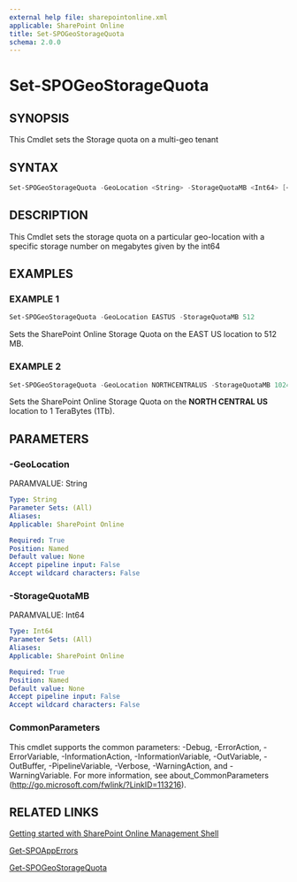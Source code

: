 ```yaml
---
external help file: sharepointonline.xml
applicable: SharePoint Online
title: Set-SPOGeoStorageQuota
schema: 2.0.0
---
```


# Set-SPOGeoStorageQuota

## SYNOPSIS
This Cmdlet sets the Storage quota on a multi-geo tenant


## SYNTAX

```powershell
Set-SPOGeoStorageQuota -GeoLocation <String> -StorageQuotaMB <Int64> [<CommonParameters>]
```

## DESCRIPTION
This Cmdlet sets the storage quota on a particular geo-location with a specific storage number on megabytes given by the int64


## EXAMPLES

### EXAMPLE 1
```powershell
Set-SPOGeoStorageQuota -GeoLocation EASTUS -StorageQuotaMB 512 
```

Sets the SharePoint Online Storage Quota on the EAST US location to 512 MB.

### EXAMPLE 2
```powershell
Set-SPOGeoStorageQuota -GeoLocation NORTHCENTRALUS -StorageQuotaMB 1024 
```

Sets the SharePoint Online Storage Quota on the **NORTH CENTRAL US** location to 1 TeraBytes (1Tb).


## PARAMETERS

### -GeoLocation
PARAMVALUE: String


```yaml
Type: String
Parameter Sets: (All)
Aliases: 
Applicable: SharePoint Online

Required: True
Position: Named
Default value: None
Accept pipeline input: False
Accept wildcard characters: False
```

### -StorageQuotaMB
PARAMVALUE: Int64


```yaml
Type: Int64
Parameter Sets: (All)
Aliases: 
Applicable: SharePoint Online

Required: True
Position: Named
Default value: None
Accept pipeline input: False
Accept wildcard characters: False
```

### CommonParameters
This cmdlet supports the common parameters: -Debug, -ErrorAction, -ErrorVariable, -InformationAction, -InformationVariable, -OutVariable, -OutBuffer, -PipelineVariable, -Verbose, -WarningAction, and -WarningVariable. For more information, see about_CommonParameters (http://go.microsoft.com/fwlink/?LinkID=113216).


## RELATED LINKS
[Getting started with SharePoint Online Management Shell](https://docs.microsoft.com/en-us/powershell/sharepoint/sharepoint-online/connect-sharepoint-online?view=sharepoint-ps)

[Get-SPOAppErrors](Get-SPOAppErrors.md)

[Get-SPOGeoStorageQuota](Get-SPOGeoStorageQuota.md)
